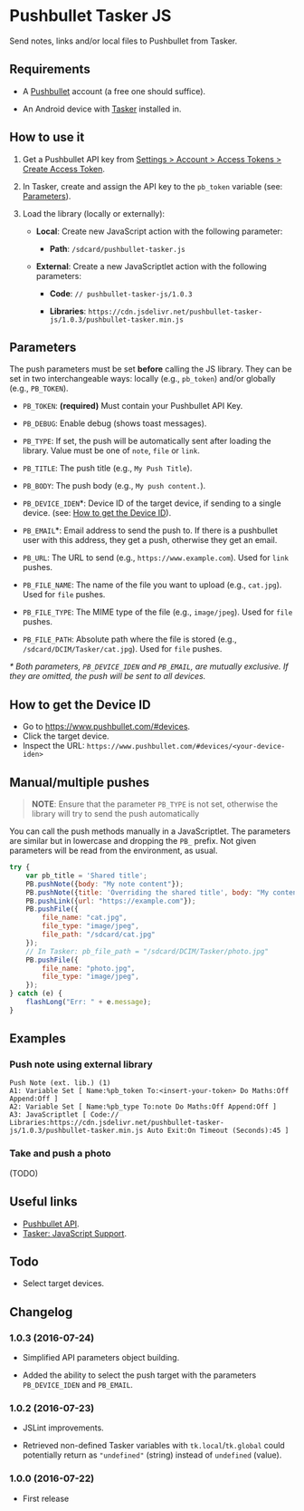 # Pushbullet Tasker JS

Send notes, links and/or local files to Pushbullet from Tasker.

## Requirements

-  A [Pushbullet](https://www.pushbullet.com/) account (a free one should
   suffice).

-  An Android device with [Tasker][tk-play-store] installed in.

## How to use it

1. Get a Pushbullet API key from [Settings > Account > Access Tokens >
   Create Access Token][pb-settings].

2. In Tasker, create and assign the API key to the `pb_token` variable (see:
   [Parameters](#parameters)).

3. Load the library (locally or externally):

    - **Local**: Create new JavaScript action with the following parameter:

        - **Path**: `/sdcard/pushbullet-tasker.js`

    - **External**: Create a new JavaScriptlet action with the following
      parameters:

        - **Code**: `// pushbullet-tasker-js/1.0.3`

        - **Libraries**: `https://cdn.jsdelivr.net/pushbullet-tasker-js/1.0.3/pushbullet-tasker.min.js`

## Parameters

The push parameters must be set **before** calling the JS library. They can be
set in two interchangeable ways: locally (e.g., `pb_token`) and/or globally
(e.g., `PB_TOKEN`).

-  `PB_TOKEN`: **(required)** Must contain your Pushbullet API Key.

-  `PB_DEBUG`: Enable debug (shows toast messages).

-  `PB_TYPE`: If set, the push will be automatically sent after loading the
   library. Value must be one of `note`, `file` or `link`.

-  `PB_TITLE`: The push title (e.g., `My Push Title`).

-  `PB_BODY`: The push body (e.g., `My push content.`).

-  `PB_DEVICE_IDEN`\*: Device ID of the target device, if sending to a single
   device. (see: [How to get the Device ID](#how-to-get-the-device-id)).

-  `PB_EMAIL`\*: Email address to send the push to. If there is a pushbullet user
   with this address, they get a push, otherwise they get an email.

-  `PB_URL`: The URL to send (e.g., `https://www.example.com`). Used for `link`
   pushes.

-  `PB_FILE_NAME`: The name of the file you want to upload (e.g., `cat.jpg`).
   Used for `file` pushes.

-  `PB_FILE_TYPE`: The MIME type of the file (e.g., `image/jpeg`). Used for
   `file` pushes.

-  `PB_FILE_PATH`: Absolute path where the file is stored (e.g.,
   `/sdcard/DCIM/Tasker/cat.jpg`). Used for `file` pushes.

_\* Both parameters, `PB_DEVICE_IDEN` and `PB_EMAIL`, are mutually exclusive.
If they are omitted, the push will be sent to all devices._

## How to get the Device ID

- Go to <https://www.pushbullet.com/#devices>.
- Click the target device.
- Inspect the URL: `https://www.pushbullet.com/#devices/<your-device-iden>`

## Manual/multiple pushes

> **NOTE**: Ensure that the parameter `PB_TYPE` is not set, otherwise the
> library will try to send the push automatically

You can call the push methods manually in a JavaScriptlet. The parameters are
similar but in lowercase and dropping the `PB_` prefix. Not given parameters
will be read from the environment, as usual.

```javascript
try {
    var pb_title = 'Shared title';
    PB.pushNote({body: "My note content"});
    PB.pushNote({title: 'Overriding the shared title', body: "My content"});
    PB.pushLink({url: "https://example.com"});
    PB.pushFile({
        file_name: "cat.jpg",
        file_type: "image/jpeg",
        file_path: "/sdcard/cat.jpg"
    });
    // In Tasker: pb_file_path = "/sdcard/DCIM/Tasker/photo.jpg"
    PB.pushFile({
        file_name: "photo.jpg",
        file_type: "image/jpeg",
    });
} catch (e) {
    flashLong("Err: " + e.message);
}
```

## Examples

### Push note using external library

```
Push Note (ext. lib.) (1)
A1: Variable Set [ Name:%pb_token To:<insert-your-token> Do Maths:Off Append:Off ]
A2: Variable Set [ Name:%pb_type To:note Do Maths:Off Append:Off ]
A3: JavaScriptlet [ Code:// Libraries:https://cdn.jsdelivr.net/pushbullet-tasker-js/1.0.3/pushbullet-tasker.min.js Auto Exit:On Timeout (Seconds):45 ]
```

### Take and push a photo

(TODO)

## Useful links

- [Pushbullet API][pb-api-docs].
- [Tasker: JavaScript Support][tk-js-support].

## Todo

- Select target devices.

## Changelog

### 1.0.3 (2016-07-24)

- Simplified API parameters object building.

- Added the ability to select the push target with the parameters
  `PB_DEVICE_IDEN` and `PB_EMAIL`.

### 1.0.2 (2016-07-23)

- JSLint improvements.

- Retrieved non-defined Tasker variables with `tk.local`/`tk.global` could
  potentially return as `"undefined"` (string) instead of `undefined` (value).

### 1.0.0 (2016-07-22)

- First release

<!-- references -->

[pb-api-docs]: https://docs.pushbullet.com/
[pb-settings]: https://www.pushbullet.com/#settings
[tk-js-support]: http://tasker.dinglisch.net/userguide/en/javascript.html
[tk-play-store]: https://play.google.com/store/apps/details?id=net.dinglisch.android.taskerm

